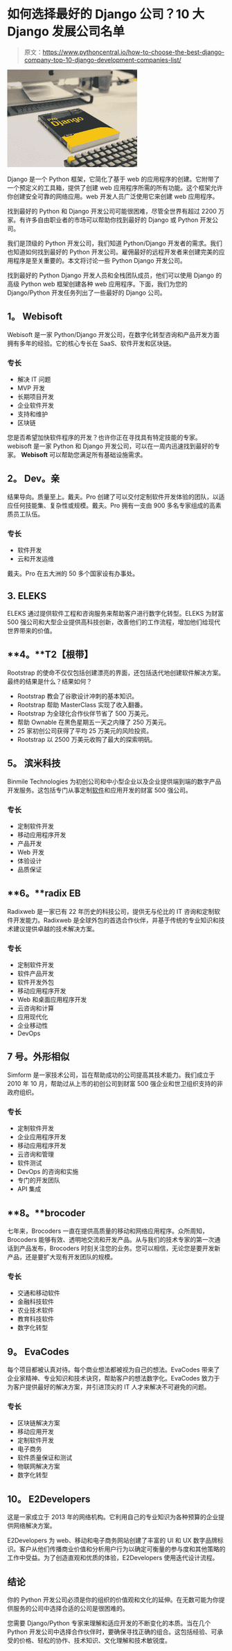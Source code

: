 # 如何选择最好的 Django 公司？10 大 Django 发展公司名单

> 原文：<https://www.pythoncentral.io/how-to-choose-the-best-django-company-top-10-django-development-companies-list/>

[![django for python](img/613dde55d3cc201fc3c7e5d34d66d1ef.png)](https://www.pythoncentral.io/wp-content/uploads/2022/08/faisal-BI465ksrlWs-unsplash-scaled.jpg)

Django 是一个 Python 框架，它简化了基于 web 的应用程序的创建。它附带了一个预定义的工具箱，提供了创建 web 应用程序所需的所有功能。这个框架允许你创建安全可靠的网络应用。web 开发人员广泛使用它来创建 web 应用程序。

找到最好的 Python 和 Django 开发公司可能很困难，尽管全世界有超过 2200 万家。有许多自由职业者的市场可以帮助你找到最好的 Django 或 Python 开发公司。

我们是顶级的 Python 开发公司，我们知道 Python/Django 开发者的需求。我们也知道如何找到最好的 Python 开发公司。雇佣最好的远程开发者来创建完美的应用程序是至关重要的。本文将讨论一些 Python Django 开发公司。

找到最好的 Python Django 开发人员和全栈团队成员，他们可以使用 Django 的高级 Python web 框架创建各种 web 应用程序。下面，我们为您的 Django/Python 开发任务列出了一些最好的 Django 公司。

## **1。** **Webisoft**

Webisoft 是一家 Python/Django 开发公司，在数字化转型咨询和产品开发方面拥有多年的经验。它的核心专长在 SaaS、软件开发和区块链。

### **专长**

*   解决 IT 问题
*   MVP 开发
*   长期项目开发
*   企业软件开发
*   支持和维护
*   区块链

您是否希望加快软件程序的开发？也许你正在寻找具有特定技能的专家。webisoft 是一家 Python 和 Django 开发公司，可以在一周内迅速找到最好的专家。 **Webisoft** 可以帮助您满足所有基础设施需求。

## **2。** **Dev。亲**

结果导向。质量至上。戴夫。Pro 创建了可以交付定制软件开发体验的团队，以适应任何技能集、复杂性或规模。戴夫。Pro 拥有一支由 900 多名专家组成的高素质员工队伍。

### **专长**

*   软件开发
*   云和开发运维

戴夫。Pro 在五大洲的 50 多个国家设有办事处。

## **3\.** **ELEKS**

ELEKS 通过提供软件工程和咨询服务来帮助客户进行数字化转型。ELEKS 为财富 500 强公司和大型企业提供高科技创新，改善他们的工作流程，增加他们给现代世界带来的价值。

## **4。**T2【根带】

Rootstrap 的使命不仅仅包括创建漂亮的界面，还包括迭代地创建软件解决方案。最终的结果是什么？结果如何？

*   Rootstrap 教会了谷歌设计冲刺的基本知识。
*   Rootstrap 帮助 MasterClass 实现了收入翻番。
*   Rootstrap 为全球化合作伙伴节省了 500 万美元。
*   帮助 Ownable 在黑色星期五一天之内赚了 250 万美元。
*   25 家初创公司获得了平均 25 万美元的风险投资。
*   Rootstrap 以 2500 万美元收购了最大的探索明矾。

## **5。** **滨米科技**

Binmile Technologies 为初创公司和中小型企业以及企业提供端到端的数字产品开发服务。这包括专门从事定制[软件](https://www.pythoncentral.io/how-to-check-python-versions/)和应用开发的财富 500 强公司。

### **专长**

*   定制软件开发
*   移动应用程序开发
*   产品开发
*   Web 开发
*   体验设计
*   品质保证

## **6。****radix EB**

Radixweb 是一家已有 22 年历史的科技公司，提供无与伦比的 IT 咨询和定制软件开发能力。Radixweb 是全球外包的首选合作伙伴，并基于传统的专业知识和技术建议提供卓越的技术解决方案。

### **专长**

*   定制软件开发
*   软件产品开发
*   软件开发外包
*   移动应用程序开发
*   Web 和桌面应用程序开发
*   云咨询和计算
*   应用现代化
*   企业移动性
*   DevOps

## **7 号。**外形相似****

Simform 是一家技术公司，旨在帮助成功的公司提高其技术能力。我们成立于 2010 年 10 月，帮助过从上市的初创公司到财富 500 强企业和世卫组织支持的非政府组织。

### **专长**

*   定制软件开发
*   企业应用程序开发
*   移动应用程序开发
*   云咨询和管理
*   软件测试
*   DevOps 的咨询和实施
*   专门的开发团队
*   API 集成

## **8。****brocoder**

七年来，Brocoders 一直在提供高质量的移动和网络应用程序。众所周知，Brocoders 能够有效、透明地交流和开发产品。从与我们的技术专家的第一次通话到产品发布，Brocoders 时刻关注您的业务。您可以相信，无论您是要开发新产品，还是要扩大现有开发团队的规模。

### **专长**

*   交通和移动软件
*   金融科技软件
*   农业技术软件
*   教育科技软件
*   数字化转型

## **9。** **EvaCodes**

每个项目都被认真对待。每个商业想法都被视为自己的想法。EvaCodes 带来了企业家精神、专业知识和技术诀窍，帮助客户的想法数字化。EvaCodes 致力于为客户提供最好的解决方案，并引进顶尖的 IT 人才来解决不可避免的问题。

### **专长**

*   区块链解决方案
*   移动应用开发
*   定制软件开发
*   电子商务
*   软件质量保证和测试
*   物联网解决方案
*   数字化转型

## 10。 **E2Developers**

这是一家成立于 2013 年的网络机构。它利用自己的专业知识为各种预算的企业提供网络解决方案。

E2Developers 为 web、移动和电子商务网站创建了丰富的 UI 和 UX 数字品牌标识。客户从他们传播商业价值和分析用户行为以确定可衡量的参与度和其他策略的工作中受益。为了创造直观和优质的体验，E2Developers 使用迭代设计流程。

## **结论**

你的 Python 开发公司必须是你的组织的价值观和文化的延伸。在无数可能为你提供服务的公司中选择合适的公司是很困难的。

您需要 Django/Python 专家来理解和适应开发的不断变化的本质。当在几个 Python 开发公司中选择合作伙伴时，要确保寻找正确的组合。这包括经验、可承受的价格、轻松的协作、技术知识、文化理解和技术敏锐度。
